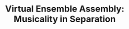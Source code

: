 ---
title: "Virtual Ensemble Assembly: Musicality in Separation"
duration: "2020.08-2020.12"
excerpt: "In an independent study during my undergrad, I assisted Dr. Christopher Raphael at Indiana University Bloomington on a project investigating audio algorithms for music score alignment. We developed a novel algorithm to synchronously assemble remotely recorded audio tracks without click tracks in order to address the need for remote media collaboration induced by the ongoing COVID pandemic."
collection: projects
paper: https://doi.org/10.5281/zenodo.6860879
code: https://github.com/kpet123/Virtual-Ensemble-Assembly
image: ensemble_assembly.png
---